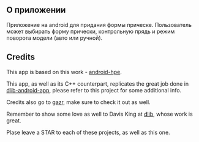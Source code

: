 ## О приложении
Приложение на android для придания формы прическе.
Пользователь может выбирать форму прически, контрольную прядь и режим поворота модели (авто или ручной).



## Credits
This app is based on this work - [android-hpe](https://github.com/beraldofilippo/android-hpe).

This app, as well as its C++ counterpart, replicates the great job done in [dlib-android-app](https://github.com/tzutalin/dlib-android-app), please refer to this project for some additional info.

Credits also go to [gazr](https://github.com/severin-lemaignan/gazr), make sure to check it out as well.

Remember to show some love as well to Davis King at [dlib](https://github.com/davisking/dlib), whose work is great.

Plase leave a STAR to each of these projects, as well as this one.
